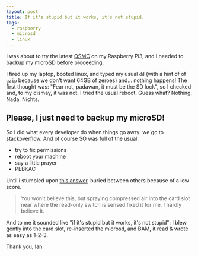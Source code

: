 ```yaml
---
layout: post
title: If it's stupid but it works, it's not stupid.
tags:
  - raspberry
  - microsd
  - linux
---
```


I was about to try the latest [OSMC](https://osmc.tv/) on my Raspberry Pi3, and I needed to backup my microSD before proceeding.

I fired up my laptop, booted linux, and typed my usual `dd` (with a hint of of `gzip` because we don't want 64GB of zeroes) and... nothing happens!
The first thought was: "Fear not, padawan, it must be the SD lock", so I checked and, to my dismay, it was not.
I tried the usual reboot. Guess what? Nothing. Nada. Nichts.

## Please, I just need to backup my microSD! 

So I did what every developer do when things go awry: we go to stackoverflow.
And of course SO was full of the usual:

- try to fix permissions
- reboot your machine
- say a little prayer
- PEBKAC

Until i stumbled upon [this answer](https://raspberrypi.stackexchange.com/a/24535), buried between others because of a low score.
> You won't believe this, but spraying compressed air into the card slot near where the read-only switch is sensed fixed it for me. I hardly believe it.

And to me it sounded like "if it's stupid but it works, it's not stupid": I blew gently into the card slot, re-inserted the microsd, and BAM, it read & wrote as easy as 1-2-3.

Thank you, [Ian](https://raspberrypi.stackexchange.com/users/22713/ian)
